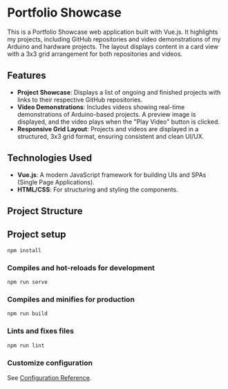 # Portfolio Showcase

This is a Portfolio Showcase web application built with Vue.js. It highlights my projects, including GitHub repositories and video demonstrations of my Arduino and hardware projects. The layout displays content in a card view with a 3x3 grid arrangement for both repositories and videos.

## Features

- **Project Showcase**: Displays a list of ongoing and finished projects with links to their respective GitHub repositories.
- **Video Demonstrations**: Includes videos showing real-time demonstrations of Arduino-based projects. A preview image is displayed, and the video plays when the "Play Video" button is clicked.
- **Responsive Grid Layout**: Projects and videos are displayed in a structured, 3x3 grid format, ensuring consistent and clean UI/UX.
  
## Technologies Used

- **Vue.js**: A modern JavaScript framework for building UIs and SPAs (Single Page Applications).
- **HTML/CSS**: For structuring and styling the components.
  
## Project Structure

## Project setup
```
npm install
```

### Compiles and hot-reloads for development
```
npm run serve
```

### Compiles and minifies for production
```
npm run build
```

### Lints and fixes files
```
npm run lint
```

### Customize configuration
See [Configuration Reference](https://cli.vuejs.org/config/).
